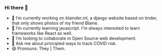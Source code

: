 ### Hi there 👋

- 🔭 I’m currently working on blainder.ml, a django website based on tinder, that only shows photos of my friend Blaine.
- 🌱 I’m currently learning javascript. I'm always interested to learn frameworks like React as well.
- 👯 I’m looking to collaborate in Open Source web development.
- 💬 Ask me about principled ways to track COVID risk. 
- 😄 Pronouns: They | Them.
